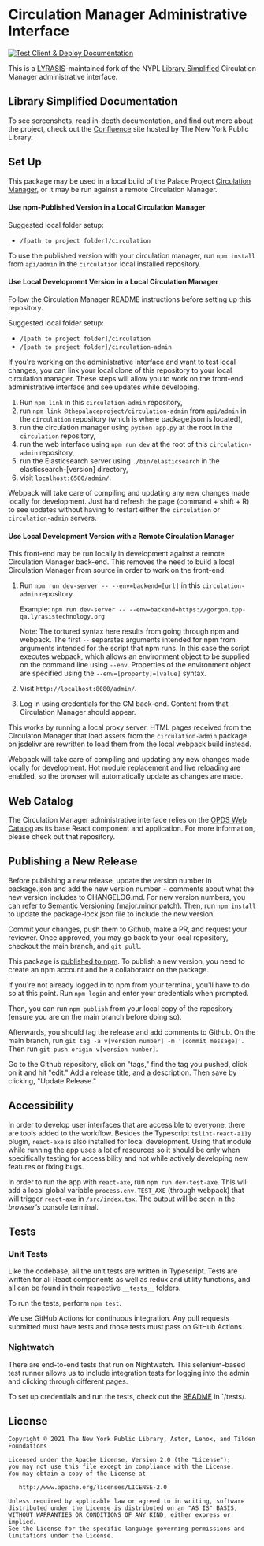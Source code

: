 # Circulation Manager Administrative Interface

[![Test Client & Deploy Documentation](https://github.com/lyrasis/simplye-circulation-web/actions/workflows/test-and-deploy.yml/badge.svg?branch=main)](https://github.com/lyrasis/simplye-circulation-web/actions/workflows/test-and-deploy.yml)

This is a [LYRASIS](http://lyrasis.org)-maintained fork of the NYPL [Library Simplified](http://www.librarysimplified.org/) Circulation Manager administrative interface.

## Library Simplified Documentation

To see screenshots, read in-depth documentation, and find out more about the project, check out the [Confluence](https://confluence.nypl.org/display/SIM/) site hosted by The New York Public Library.

## Set Up

This package may be used in a local build of the Palace Project [Circulation Manager](https://github.com/ThePalaceProject/circulation), or it may be run against a remote Circulation Manager.

#### Use npm-Published Version in a Local Circulation Manager

Suggested local folder setup:

- `/[path to project folder]/circulation`

To use the published version with your circulation manager, run `npm install` from `api/admin` in the `circulation` local installed repository.

#### Use Local Development Version in a Local Circulation Manager

Follow the Circulation Manager README instructions before setting up this repository.

Suggested local folder setup:

- `/[path to project folder]/circulation`
- `/[path to project folder]/circulation-admin`

If you're working on the administrative interface and want to test local changes, you can link your local clone of this repository to your local circulation manager. These steps will allow you to work on the front-end administrative interface and see updates while developing.

1. Run `npm link` in this `circulation-admin` repository,
2. run `npm link @thepalaceproject/circulation-admin` from `api/admin` in the `circulation` repository (which is where package.json is located),
3. run the circulation manager using `python app.py` at the root in the `circulation` repository,
4. run the web interface using `npm run dev` at the root of this `circulation-admin` repository,
5. run the Elasticsearch server using `./bin/elasticsearch` in the elasticsearch-[version] directory,
6. visit `localhost:6500/admin/`.

Webpack will take care of compiling and updating any new changes made locally for development. Just hard refresh the page (command + shift + R) to see updates without having to restart either the `circulation` or `circulation-admin` servers.

#### Use Local Development Version with a Remote Circulation Manager

This front-end may be run locally in development against a remote Circulation Manager back-end. This removes the need to build a local Circulation Manager from source in order to work on the front-end.

1. Run `npm run dev-server -- --env=backend=[url]` in this `circulation-admin` repository.

   Example: `npm run dev-server -- --env=backend=https://gorgon.tpp-qa.lyrasistechnology.org`

   Note: The tortured syntax here results from going through npm and webpack. The first `--` separates arguments intended for npm from arguments intended for the script that npm runs. In this case the script executes webpack, which allows an environment object to be supplied on the command line using `--env`. Properties of the environment object are specified using the `--env=[property]=[value]` syntax.

1. Visit `http://localhost:8080/admin/`.
1. Log in using credentials for the CM back-end. Content from that Circulation Manager should appear.

This works by running a local proxy server. HTML pages received from the Circulaton Manager that load assets from the `circulation-admin` package on jsdelivr are rewritten to load them from the local webpack build instead.

Webpack will take care of compiling and updating any new changes made locally for development. Hot module replacement and live reloading are enabled, so the browser will automatically update as changes are made.

## Web Catalog

The Circulation Manager administrative interface relies on the [OPDS Web Catalog](https://github.com/NYPL-Simplified/opds-web-client) as its base React component and application. For more information, please check out that repository.

## Publishing a New Release

Before publishing a new release, update the version number in package.json and add the new version number + comments about what the new version includes to CHANGELOG.md. For new version numbers, you can refer to [Semantic Versioning](https://semver.org/) (major.minor.patch). Then, run `npm install` to update the package-lock.json file to include the new version.

Commit your changes, push them to Github, make a PR, and request your reviewer. Once approved, you may go back to your local repository, checkout the main branch, and `git pull`.

This package is [published to npm](https://www.npmjs.com/package/simplified-circulation-web). To publish a new version, you need to create an npm account and be a collaborator on the package.

If you're not already logged in to npm from your terminal, you'll have to do so at this point. Run `npm login` and enter your credentials when prompted.

Then, you can run `npm publish` from your local copy of the repository (ensure you are on the main branch before doing so).

Afterwards, you should tag the release and add comments to Github. On the main branch, run `git tag -a v[version number] -m '[commit message]'`. Then run `git push origin v[version number]`.

Go to the Github repository, click on "tags," find the tag you pushed, click on it and hit "edit." Add a release title, and a description. Then save by clicking, "Update Release."

## Accessibility

In order to develop user interfaces that are accessible to everyone, there are tools added to the workflow. Besides the Typescript `tslint-react-a11y` plugin, `react-axe` is also installed for local development. Using that module while running the app uses a lot of resources so it should be only when specifically testing for accessibility and not while actively developing new features or fixing bugs.

In order to run the app with `react-axe`, run `npm run dev-test-axe`. This will add a local global variable `process.env.TEST_AXE` (through webpack) that will trigger `react-axe` in `/src/index.tsx`. The output will be seen in the _browser's_ console terminal.

## Tests

### Unit Tests

Like the codebase, all the unit tests are written in Typescript. Tests are written for all React components as well as redux and utility functions, and all can be found in their respective `__tests__` folders.

To run the tests, perform `npm test`.

We use GitHub Actions for continuous integration. Any pull requests submitted must have tests and those tests must pass on GitHub Actions.

### Nightwatch

There are end-to-end tests that run on Nightwatch. This selenium-based test runner allows us to include integration tests for logging into the admin and clicking through different pages.

To set up credentials and run the tests, check out the [README](/tests/README.md) in `/tests/.

## License

```
Copyright © 2021 The New York Public Library, Astor, Lenox, and Tilden Foundations

Licensed under the Apache License, Version 2.0 (the "License");
you may not use this file except in compliance with the License.
You may obtain a copy of the License at

   http://www.apache.org/licenses/LICENSE-2.0

Unless required by applicable law or agreed to in writing, software
distributed under the License is distributed on an "AS IS" BASIS,
WITHOUT WARRANTIES OR CONDITIONS OF ANY KIND, either express or implied.
See the License for the specific language governing permissions and
limitations under the License.
```
